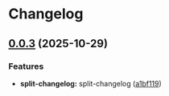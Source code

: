 # Changelog

## [0.0.3](https://github.com/ghaschel/commitzen-poc/compare/v0.0.2...v0.0.3) (2025-10-29)

### Features

* **split-changelog:** split-changelog ([a1bf119](https://github.com/ghaschel/commitzen-poc/commit/a1bf11918676e6ab76385edab1db1708895d2aa5))
